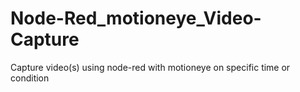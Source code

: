 # Node-Red_motioneye_Video-Capture
Capture video(s) using node-red with motioneye on specific time or condition
